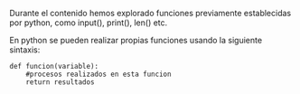 Durante el contenido hemos explorado funciones previamente establecidas por python, como input(), print(), len() etc.

En python se pueden realizar propias funciones usando la siguiente sintaxis:

```
def funcion(variable):
    #procesos realizados en esta funcion
    return resultados 
```